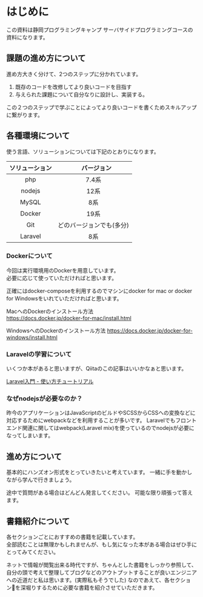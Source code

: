 # はじめに

この資料は静岡プログラミングキャンプ サーバサイドプログラミングコースの資料になります。


## 課題の進め方について

進め方大きく分けて、2つのステップに分かれています。

1. 既存のコードを改修してより良いコードを目指す
1. 与えられた課題について自分なりに設計し、実装する。

この２つのステップで学ぶことによってより良いコードを書くためスキルアップに繋がります。


## 各種環境について

使う言語、ソリューションについては下記のとおりになります。

|  ソリューション    | 　バージョン     |
| :--------------: | :------------: |
| php  | 7.4系 |  
| nodejs | 12系 | 
| MySQL | 8系 |
| Docker | 19系 | 
| Git | どのバージョンでも(多分) |
| Laravel | 8系 | 


### Dockerについて

今回は実行環境用のDockerを用意しています。  
必要に応じて使っていただければと思います。

正確にはdocker-composeを利用するのでマシンにdocker for mac or docker for Windowsをいれていただければと思います。

MacへのDockerのインストール方法  
https://docs.docker.jp/docker-for-mac/install.html

WindowsへのDockerのインストール方法
https://docs.docker.jp/docker-for-windows/install.html


### Laravelの学習について
いくつか本があると思いますが、Qiitaのこの記事はいいかなぁと思います。

[Laravel入門 - 使い方チュートリアル](https://qiita.com/sano1202/items/6021856b70e4f8d3dc3d)

### なぜnodejsが必要なのか？
昨今のアプリケーションはJavaScriptのビルドやSCSSからCSSへの変換などに対応するためにwebpackなどを利用することが多いです。
Laravelでもフロントエンド関連に関してはwebpack(Laravel mix)を使っているのでnodejsが必要になってしまいます。


## 進め方について

基本的にハンズオン形式をとっていきたいと考えています。
一緒に手を動かしながら学んで行きましょう。

途中で質問がある場合はどんどん発言してください。
可能な限り頑張って答えます。

## 書籍紹介について

各セクションごとにおすすめの書籍を記載しています。  
全部読むことは無理かもしれませんが、もし気になった本がある場合はぜひ手にとってみてください。

ネットで情報が閲覧出来る時代ですが、ちゃんとした書籍をしっかり参照して、自分の頭で考えて整理してブログなどのアウトプットすることが良いエンジニアへの近道だと私は思います。(実際私もそうでした)
なのであえて、各セクションを深堀りするために必要な書籍を紹介させていただきます。


